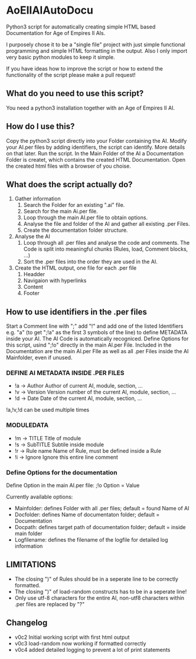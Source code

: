 # AoEIIAIAutoDocu

Python3 script for automatically creating simple HTML based Documentation for Age of Empires II AIs.

I purposely chose it to be a "single file" project with just simple functional programming and simple HTML formatting in the output.
Also I only import very basic python modules to keep it simple.

If you have ideas how to improve the script or how to extend the functionality of the script please make a pull request!

## What do you need to use this script?
You need a python3 installation together with an Age of Empires II AI.

## How do I use this?
Copy the python3 script directly into your Folder containing the AI.
Modify your AI.per files by adding identifiers, the script can identify. More details on that later.
Run the script.
In the Main Folder of the AI a Documentation Folder is createt, which contains the created HTML Documentation.
Open the created html files with a browser of you choise.

## What does the script actually do?
1. Gather information
   1. Search the Folder for an existing ".ai" file.
   2. Search for the main Ai.per file.
   3. Loop through the main AI.per file to obtain options.
   4. Analyse the file and folder of the AI and gather all existing .per Files.
   5. Create the documentation folder structure.
2. Analyse the AI
   1. Loop through all .per files and analyse the code and comments.
      The Code is split into meaningful chunks (Rules, load, Comment blocks, ...)
   2. Sort the .per files into the order they are used in the AI.
3. Create the HTML output, one file for each .per file
   1. Headder
   2. Navigaion with hyperlinks
   3. Content
   4. Footer

## How to use identifiers in the .per files

Start a Comment line with ";" add "!" and add one of the listed Identifiers e.g. "a"
(to get ";!a" as the first 3 symbols of the line) to define METADATA inside your AI.
The AI Code is automatically recogniced.
Define Options for this script, usind ";!o" directly in the main AI.per File.
Included in the Documentation are the main AI.per FIle as well as all .per
Files inside the AI Mainfolder, even if unused.


### DEFINE AI METADATA INSIDE .PER FILES

- !a -> Author        Author of current AI, module, section, ...
- !v -> Version       Version number of the current AI, module, section, ...
- !d -> Date          Date of the current AI, module, section, ...

!a,!v,!d can be used multiple times

### MODULEDATA

- !m -> TITLE           Title of module
- !s -> SubTITLE        Subtile inside module
- !r -> Rule name       Name of Rule, must be defined inside a Rule
- !i -> Ignore          Ignore this entire line comment

### Define Options for the documentation
Define Option in the main AI.per file:
;!o Option = Value  

Currently available options:
- Mainfolder: defines Folder with all .per files; default = found Name of AI
- Docfolder: defines Name of documentaton folder; default = Documentation
- Docpath: defines target path of documentation folder; default = inside main folder
- Logfilename: defines the filename of the logfile for detailed log information

## LIMITATIONS
 
- The closing ")" of Rules should be in a seperate line to be correctly formatted.
- The closing ")" of load-random constructs has to be in a seperate line!
- Only use utf-8 characters for the entire AI, non-utf8 characters within .per files are replaced by "?"

## Changelog
- v0c2 Initial working script with first html output
- v0c3 load-random now working if formatted correctly
- v0c4 added detailed logging to prevent a lot of print statements
